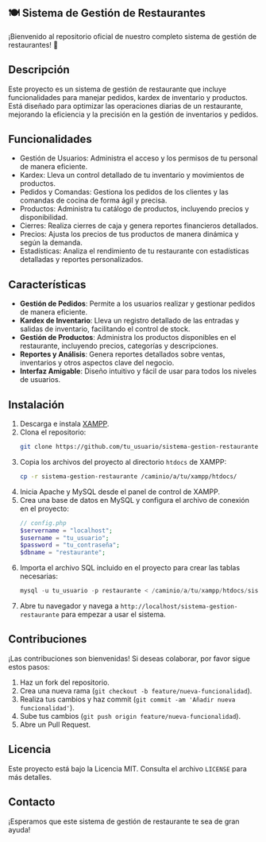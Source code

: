 ## 🍽️ Sistema de Gestión de Restaurantes

¡Bienvenido al repositorio oficial de nuestro completo sistema de gestión de restaurantes! 🌟

## Descripción

Este proyecto es un sistema de gestión de restaurante que incluye funcionalidades para manejar pedidos, kardex de inventario y productos. Está diseñado para optimizar las operaciones diarias de un restaurante, mejorando la eficiencia y la precisión en la gestión de inventarios y pedidos.

## Funcionalidades
<ul>
<li>Gestión de Usuarios: Administra el acceso y los permisos de tu personal de manera eficiente.</li>
<li>Kardex: Lleva un control detallado de tu inventario y movimientos de productos.</li>
<li>Pedidos y Comandas: Gestiona los pedidos de los clientes y las comandas de cocina de forma ágil y precisa.</li>
<li>Productos: Administra tu catálogo de productos, incluyendo precios y disponibilidad.</li>
<li>Cierres: Realiza cierres de caja y genera reportes financieros detallados.</li>
<li>Precios: Ajusta los precios de tus productos de manera dinámica y según la demanda.</li>
<li>Estadísticas: Analiza el rendimiento de tu restaurante con estadísticas detalladas y reportes personalizados.</li>
</ul>


## Características

- **Gestión de Pedidos**: Permite a los usuarios realizar y gestionar pedidos de manera eficiente.
- **Kardex de Inventario**: Lleva un registro detallado de las entradas y salidas de inventario, facilitando el control de stock.
- **Gestión de Productos**: Administra los productos disponibles en el restaurante, incluyendo precios, categorías y descripciones.
- **Reportes y Análisis**: Genera reportes detallados sobre ventas, inventarios y otros aspectos clave del negocio.
- **Interfaz Amigable**: Diseño intuitivo y fácil de usar para todos los niveles de usuarios.

## Instalación

1. Descarga e instala [XAMPP](https://www.apachefriends.org/download.html).
2. Clona el repositorio:
    ```bash
    git clone https://github.com/tu_usuario/sistema-gestion-restaurante.git
    ```
3. Copia los archivos del proyecto al directorio `htdocs` de XAMPP:
    ```bash
    cp -r sistema-gestion-restaurante /caminio/a/tu/xampp/htdocs/
    ```
4. Inicia Apache y MySQL desde el panel de control de XAMPP.
5. Crea una base de datos en MySQL y configura el archivo de conexión en el proyecto:
    ```php
    // config.php
    $servername = "localhost";
    $username = "tu_usuario";
    $password = "tu_contraseña";
    $dbname = "restaurante";
    ```
6. Importa el archivo SQL incluido en el proyecto para crear las tablas necesarias:
    ```sql
    mysql -u tu_usuario -p restaurante < /caminio/a/tu/xampp/htdocs/sistema-gestion-restaurante/database/restaurante.sql
    ```
7. Abre tu navegador y navega a `http://localhost/sistema-gestion-restaurante` para empezar a usar el sistema.

## Contribuciones

¡Las contribuciones son bienvenidas! Si deseas colaborar, por favor sigue estos pasos:

1. Haz un fork del repositorio.
2. Crea una nueva rama (`git checkout -b feature/nueva-funcionalidad`).
3. Realiza tus cambios y haz commit (`git commit -am 'Añadir nueva funcionalidad'`).
4. Sube tus cambios (`git push origin feature/nueva-funcionalidad`).
5. Abre un Pull Request.

## Licencia

Este proyecto está bajo la Licencia MIT. Consulta el archivo `LICENSE` para más detalles.

## Contacto


¡Esperamos que este sistema de gestión de restaurante te sea de gran ayuda!
